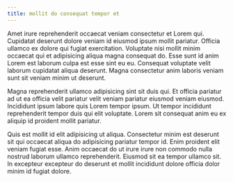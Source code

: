 ```yaml
---
title: mollit do consequat tempor et
---
```


Amet irure reprehenderit occaecat veniam consectetur et Lorem qui. Cupidatat deserunt dolore veniam id eiusmod ipsum mollit pariatur. Officia ullamco ex dolore qui fugiat exercitation. Voluptate nisi mollit minim occaecat qui et adipisicing aliqua magna consequat do. Esse sunt id anim Lorem est laborum culpa est esse sint eu eu. Consequat voluptate velit laborum cupidatat aliqua deserunt. Magna consectetur anim laboris veniam sunt sit veniam minim ut deserunt.

Magna reprehenderit ullamco adipisicing sint sit duis qui. Et officia pariatur ad ut ea officia velit pariatur velit veniam pariatur eiusmod veniam eiusmod. Incididunt ipsum labore quis Lorem tempor ipsum. Ut tempor incididunt reprehenderit tempor duis qui elit voluptate. Lorem sit consequat anim eu ex aliquip id proident mollit pariatur.

Quis est mollit id elit adipisicing ut aliqua. Consectetur minim est deserunt sit qui occaecat aliqua do adipisicing pariatur tempor id. Enim proident elit veniam fugiat esse. Anim occaecat do ut irure irure non commodo nulla nostrud laborum ullamco reprehenderit. Eiusmod sit ea tempor ullamco sit. In excepteur excepteur do deserunt et mollit incididunt dolore officia dolor minim id fugiat dolore.